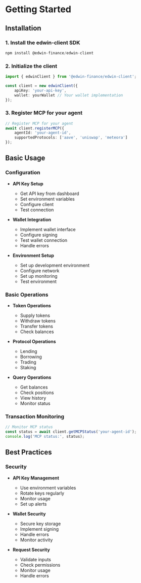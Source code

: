 # Getting Started

## Installation

### 1. Install the edwin-client SDK
```typescript
npm install @edwin-finance/edwin-client
```

### 2. Initialize the client
```typescript
import { edwinClient } from '@edwin-finance/edwin-client';

const client = new edwinClient({
    apiKey: 'your-api-key',
    wallet: yourWallet // Your wallet implementation
});
```

### 3. Register MCP for your agent
```typescript
// Register MCP for your agent
await client.registerMCP({
    agentId: 'your-agent-id',
    supportedProtocols: ['aave', 'uniswap', 'meteora']
});
```

## Basic Usage

### Configuration
* **API Key Setup**
  * Get API key from dashboard
  * Set environment variables
  * Configure client
  * Test connection

* **Wallet Integration**
  * Implement wallet interface
  * Configure signing
  * Test wallet connection
  * Handle errors

* **Environment Setup**
  * Set up development environment
  * Configure network
  * Set up monitoring
  * Test environment

### Basic Operations
* **Token Operations**
  * Supply tokens
  * Withdraw tokens
  * Transfer tokens
  * Check balances

* **Protocol Operations**
  * Lending
  * Borrowing
  * Trading
  * Staking

* **Query Operations**
  * Get balances
  * Check positions
  * View history
  * Monitor status

### Transaction Monitoring
```typescript
// Monitor MCP status
const status = await client.getMCPStatus('your-agent-id');
console.log('MCP status:', status);
```

## Best Practices

### Security
* **API Key Management**
  * Use environment variables
  * Rotate keys regularly
  * Monitor usage
  * Set up alerts

* **Wallet Security**
  * Secure key storage
  * Implement signing
  * Handle errors
  * Monitor activity

* **Request Security**
  * Validate inputs
  * Check permissions
  * Monitor usage
  * Handle errors
